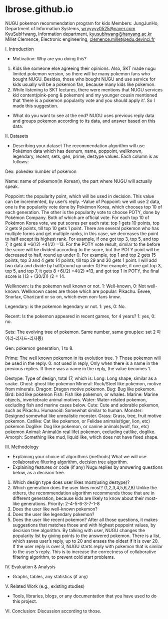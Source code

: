 # Ibrose.github.io
NUGU pokemon recommendation program for kids
Members: 
JungJunHo, Department of Information Systems, wryyyyy0525@naver.com
KyuSubHwang, Information department, kyusubhwang@hanyang.ac.kr
Millet Clemence, Electronic engineering, clemence.millet@edu.devinci.fr

I. Introduction
- Motivation: Why are you doing this?
1. Kids like someone else agreeing their opinions. Also, SKT made nugu limited pokemon version, so there will be many pokemon fans who bought NUGU. Besides, those who bought NUGU and use service for kids usually will be a pokemon fan, because many kids like pokemon.
2. While listening to SKT lectures, there were mentions that NUGU services kid content(pink-pong & pokemon) and my younger cousin mentioned that ‘there is a pokemon popularity vote and you should apply it’. So I made this suggestion.
- What do you want to see at the end?
NUGU uses previous reply data and groups pokemon according to its data, and answer based on this data.

II. Datasets
- Describing your dataset
The recommendation algorithm will use Pokémon data which has dexnum, name, poppoint, wellknown, legendary, recent, sets, gen, prime, destype values. Each column is as follows:

Dex: pokedex number of pokemon

Name: name of pokemon(in Korean), the part where NUGU will actually speak.

Poppoint: the popularity point, which will be used in decision. This value can be incremented, by user’s reply.
-Value of Poppoint: we will use 2 data, one is the popularity vote done by Pokémon Korea, which chooses top 10 of each generation. The other is the popularity vote to choose POTY, done by Pokémon Company. Both of which are official vote. For each top 10 of Pokémon Korea vote, we put scores per each rate: top 1 gets 10 points, top 2 gets 9 points, till top 10 gets 1 point. There are several pokemon who has multiple forms and get multiple ranks, in this case, we decreases the point to half except its highest rank. For example, if one got top 3, top 5, and top 7, it gets 8 +6(/2) +4(/2) =13. For the POTY vote result, similar to the before the score will be divided according to the score, but the POTY point will be decreased to half, round up under 0. For example, top 1 and top 2 gets 15 points, top 3 and 4 gets 14 points, till top 29 and 30 gets 1 point. I will add two data and divide by half(round up under 0) For example, if one got top 3, top 5, and top 7, it gets 8 +6(/2) +4(/2) =13, and got top 1 in POTY, the final score is (13 + (30/2)) /2 = 14.

Wellknown: is the pokemon well known or not. 1: Well-known, 0: Not well-known. Wellknown cases are those which are popular: Pikachu. Eevee, Snorlax, Charizard or so on, which even non-fans know.

Legendary: is the pokemon legendary or not. 1: yes, 0: No.

Recent: Is the pokemon appeared in recent games, for 4 years? 1: yes, 0: no.

Sets: The evolving tree of pokemon. Same number, same group(ex: set 2 파이리-리자드-리자몽)

Gen: pokemon generation, 1 to 8.

Prime: The well known pokemon in its evolution tree. 1: Those pokemon will be used in the reply. 0: not used in reply, Only when there is a name in the previous replies. If there was a name in the reply, the value becomes 1.

Destype: Type of design, total 17, which is:
Long: Long shape, similar as a snake.
Ghost: ghost like pokemon
Mineral: Rock/Steel like pokemon, motive from minerals.
Dragon: Dragon motive pokemon.
Bug: Bug like pokemon.
Bird: bird like pokemon
Fish: Fish like pokemon, or whales. 
Marine: Marine objects, invertebrate animal motives.
Water: Water-related pokemon, excluding fish and marine cases below.
Cute: Cute and adorable pokemon, such as Pikachu.
Humanoid: Somewhat similar to human.
Monster: Designed somewhat like unrealistic monster.
Grass: Grass, tree, fruit motive pokemon.
Catlike: Cat like pokemon, or Felidae animals(tiger, lion, etc) pokemon
Doglike: Dog like pokemon, or canine animals(wolf, fox, etc) pokemon
Animal: Animal(in real life) pokemon, excluding catlike, doglike.
Amorph: Something like mud, liquid like, which does not have fixed shape.


III. Methodology
- Explaining your choice of algorithms (methods)
What we will use: collaborative filtering algorithm, decision tree algorithm.
- Explaining features or code (if any)
Nugu replies by answering questions below, as a decision tree.
1) Which design type does user likes most(using destype)?
2) Which generation does the user likes most? (1,2,3,4,5,6,7,8)
 Unlike the others, the recommendation algorithm recommends those that are in different generation, because kids are likely to know about their most-like generations. Priority: 2-4-5-6-3-7-1-8
3) Does the user like well-known pokemon?
4) Does the user like legendary pokemon?
5) Does the user like recent pokemon?
After all those questions, it makes suggestions that matches those and with highest poppoint values, by decision tree algorithm. 
By talking with user, NUGU changes the popularity list by giving points to the answered pokemon.
There is a list, which saves user’s reply, up to 20 and erases the oldest if it is over 20. If the user reply is over 3, NUGU starts reply with pokemon that is similar to the user’s reply. This is to increase the correctness of collaborative filtering algorithm, to prevent cold start problems.

IV. Evaluation & Analysis
- Graphs, tables, any statistics (if any)

V. Related Work (e.g., existing studies)
- Tools, libraries, blogs, or any documentation that you have used to do this project.

VI. Conclusion: Discussion
according to those.
